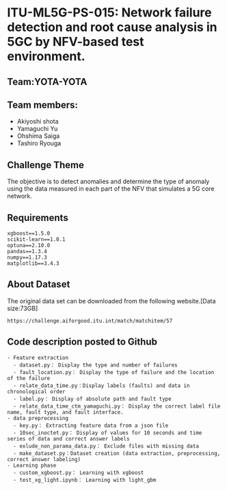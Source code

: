# ITU-ML5G-PS-015: Network failure detection and root cause analysis in 5GC by NFV-based test environment.

## Team:YOTA-YOTA
## Team members:
- Akiyoshi shota
- Yamaguchi Yu
- Ohshima Saiga
- Tashiro Ryouga

## Challenge Theme
The objective is to detect anomalies and determine the type of anomaly using the data measured in each part of the NFV that simulates a 5G core network.

## Requirements
```
xgboost==1.5.0
scikit-learn==1.0.1
optuna==2.10.0
pandas==1.3.4
numpy==1.17.3
matplotlib==3.4.3
```

## About Dataset
The original data set can be downloaded from the following website.[Data size:73GB]
```
https://challenge.aiforgood.itu.int/match/matchitem/57
```

## Code description posted to Github
```
- Feature extraction
  - dataset.py： Display the type and number of failures
  - fault_location.py： Display the type of failure and the location of the failure
  - relate_data_time.py：Display labels (faults) and data in chronological order
  - label.py： Display of absolute path and fault type
  - relate_data_time_ctm_yamaguchi.py： Display the correct label file name, fault type, and fault interface.
- data preprocessing
  - key.py： Extracting feature data from a json file
  - 10sec_inoctet.py： Display of values for 10 seconds and time series of data and correct answer labels 
  - exlude_non_parama_data.py： Exclude files with missing data 
  - make_dataset.py：Dataset creation (data extraction, preprocessing, correct answer labeling)
- Learning phase
  - custom_xgboost.py： Learning with xgboost 
  - test_xg_light.ipynb： Learning with light_gbm
```
